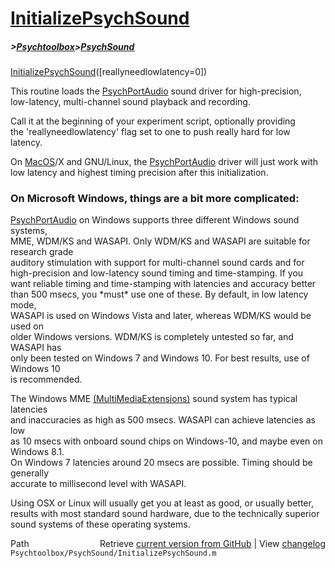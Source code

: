 # [InitializePsychSound](InitializePsychSound)
##### >[Psychtoolbox](Psychtoolbox)>[PsychSound](PsychSound)

[InitializePsychSound](InitializePsychSound)([reallyneedlowlatency=0])  
  
This routine loads the [PsychPortAudio](PsychPortAudio) sound driver for high-precision,  
low-latency, multi-channel sound playback and recording.  
  
Call it at the beginning of your experiment script, optionally providing  
the 'reallyneedlowlatency' flag set to one to push really hard for low  
latency.  
  
On [MacOS](MacOS)/X and GNU/Linux, the [PsychPortAudio](PsychPortAudio) driver will just work with  
low latency and highest timing precision after this initialization.  
  
### On Microsoft Windows, things are a bit more complicated:  
  
[PsychPortAudio](PsychPortAudio) on Windows supports three different Windows sound systems,  
MME, WDM/KS and WASAPI. Only WDM/KS and WASAPI are suitable for research grade  
auditory stimulation with support for multi-channel sound cards and for  
high-precision and low-latency sound timing and time-stamping. If you  
want reliable timing and time-stamping with latencies and accuracy better  
than 500 msecs, you \*must\* use one of these. By default, in low latency mode,  
WASAPI is used on Windows Vista and later, whereas WDM/KS would be used on  
older Windows versions. WDM/KS is completely untested so far, and WASAPI has  
only been tested on Windows 7 and Windows 10. For best results, use of Windows 10  
is recommended.  
  
The Windows MME [(MultiMediaExtensions)]((MultiMediaExtensions)) sound system has typical latencies  
and inaccuracies as high as 500 msecs. WASAPI can achieve latencies as low  
as 10 msecs with onboard sound chips on Windows-10, and maybe even on Windows 8.1.  
On Windows 7 latencies around 20 msecs are possible. Timing should be generally  
accurate to millisecond level with WASAPI.  
  
Using OSX or Linux will usually get you at least as good, or usually better,  
results with most standard sound hardware, due to the technically superior  
sound systems of these operating systems.  
  




<div class="code_header" style="text-align:right;">
  <span style="float:left;">Path&nbsp;&nbsp;</span> <span class="counter">Retrieve <a href=
  "https://raw.github.com/Psychtoolbox-3/Psychtoolbox-3/beta/Psychtoolbox/PsychSound/InitializePsychSound.m">current version from GitHub</a> | View <a href=
  "https://github.com/Psychtoolbox-3/Psychtoolbox-3/commits/beta/Psychtoolbox/PsychSound/InitializePsychSound.m">changelog</a></span>
</div>
<div class="code">
  <code>Psychtoolbox/PsychSound/InitializePsychSound.m</code>
</div>

